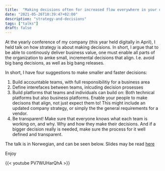 ```yaml
---
title:  "Making decisions often for increased flow everywhere in your organization"
date: "2021-05-26T10:39:47+02:00"
description: "strategy-and-decisions"
tags: ["talks"]
draft: false
---
```


At the yearly conference of my company (this year held digitally in April), I held talk on how strategy is about making decisions. In short, I argue that to be able to continously deliver business value, one must enable all parts of the organization to amke small, incremental decisions that align. I.e. avoid big bang decisions, as well as big bang releases. 

In short, I have four suggestions to make smaller and faster decisions:

1. Build accountable teams, with full responsibilitiy for a business area
2. Define interefaces between teams, inlcuding decision prosesses
3. Build platforms that teams and individuals can build on: Both technical platforms but also business platforms. Enable your people to make decisons that align, not just expect them to! This might include an updated company strategy, or simply the the general requirements for a vendor.
4. Be transparent! Make sure that everyone knows what each team is working on, and why. Why and how they make their decisions. And if a bigger decision really is needed, make sure the process for it well defined and transparent.

The talk is in Norwegian, and can be seen below.  Slides may be read [here](/CC21.pdf)

Enjoy

{{< youtube PV7WUHarQhA >}}